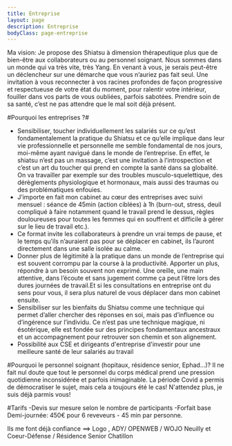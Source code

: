 ```yaml
---
title: Entreprise
layout: page
description: Entreprise
bodyClass: page-entreprise
---
```


Ma vision:
Je propose des Shiatsu à dimension thérapeutique plus que de bien-être aux collaborateurs ou au personnel soignant. Nous sommes dans un monde qui va très vite, très Yang. En venant à vous, je serais peut-être un déclencheur sur une démarche que vous n’auriez pas fait seul. Une invitation à vous reconnecter à vos racines profondes de façon progressive et respectueuse de votre état du moment, pour ralentir votre intérieur, fouiller dans vos parts de vous oubliées, parfois sabotées. Prendre soin de sa santé, c’est ne pas attendre que le mal soit déjà présent.

#Pourquoi les entreprises ?#

- Sensibiliser, toucher individuellement les salariés sur ce qu’est fondamentalement la pratique du Shiatsu et ce qu’elle implique dans leur vie professionnelle et personnelle me semble fondamental de nos jours, moi-même ayant navigué dans le monde de l’entreprise.
En effet, le shiatsu n’est pas un massage, c’est une invitation à l’introspection et c’est un art du toucher qui prend en compte la santé dans sa globalité. On va travailler par exemple sur des troubles musculo-squelettique, des dérèglements physiologique et hormonaux, mais aussi des traumas ou des problématiques enfouies.
- J’importe en fait mon cabinet au cœur des entreprises avec suivi mensuel : séance de 45min (action ciblées) à 1h (burn-out, stress, deuil compliqué à faire notamment quand le travail prend le dessus, règles douloureuses pour toutes les femmes qui en souffrent et difficile à gérer sur le lieu de travail etc.).
- Ce format invite les collaborateurs à prendre un vrai temps de pause, et le temps qu’ils n’auraient pas pour se déplacer en cabinet, ils l’auront directement dans une salle isolée au calme.
- Donner plus de légitimité à la pratique dans un monde de l’entreprise qui est souvent corrompu par la course à la productivité. Apporter un plus, répondre à un besoin souvent non exprimé. Une oreille, une main attentive, dans l’écoute et sans jugement comme ça peut l’être lors des dures journées de travail.Et si les consultations en entreprise ont du sens pour vous, il sera plus naturel de vous déplacer dans mon cabinet ensuite.
- Sensibiliser sur les bienfaits du Shiatsu comme une technique qui permet d’aller chercher des réponses en soi, mais pas d’influence ou d’ingérence sur l’individu. Ce n’est pas une technique magique, ni ésotérique, elle est fondée sur des principes fondamentaux ancestraux et un accompagnement pour retrouver son chemin et son alignement.
- Possibilité aux CSE et dirigeants d'entreprise d'investir pour une meilleure santé de leur salariés au travail

#Pourquoi le personnel soignant (hopitaux, résidence senior, Ephad...)?
Il ne fait nul doute que tout le personnel du corps médical prend une pression quotidienne inconsidérée et parfois inimaginable. La période Covid a permis de démocratiser le sujet, mais cela a toujours été le cas!
N'attendez plus, je suis déjà parmis vous!


#Tarifs
-Devis sur mesure selon le nombre de participants
-Forfait base Demi-journée: 450€ pour 6 reveveurs - 45 min par personne.



Ils me font déjà confiance
==> Logo , ADY/ OPENWEB / WOJO Neuilly et Coeur-Défense / Résidence Senior Chatillon
